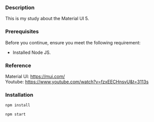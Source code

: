 ### Description
This is my study about the Material UI 5. 

### Prerequisites
Before you continue, ensure you meet the following requirement:
* Installed Node JS.

### Reference
Material UI: https://mui.com/ <br />
Youtube: https://www.youtube.com/watch?v=fzxEECHnsvU&t=3113s

### Installation
```bash
npm install
```
```bash
npm start
```

